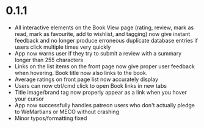 # 0.1.1

* All interactive elements on the Book View page (rating, review, mark as read, mark as favourite, add to wishlist, and tagging) now give instant feedback and no longer produce erroneous duplicate database entries if users click multiple times very quickly
* App now warns user if they try to submit a review with a summary longer than 255 characters
* Links on the list items on the front page now give proper user feedback when hovering. Book title now also links to the book.
* Average ratings on front page list now accurately display
* Users can now ctrl/cmd click to open Book links in new tabs
* Title image/brand tag now properly appear as a link when you hover your cursor
* App now successfully handles patreon users who don't actually pledge to WeMartians or MECO without crashing
* Minor typos/formatting fixed